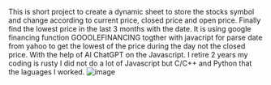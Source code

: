 This is short project to create a dynamic sheet to store the stocks symbol and change according to current price, closed price and open price. Finally find the lowest price in the last 3 months with the date. It is using google financing function GOOOLEFINANCING togther with javacript for parse date from yahoo to get the lowest of the price during the day not the closed price. With the help of AI ChatGPT on the Javascript. I retire 2 years my coding is rusty I did not do a lot of Javascript but C/C++ and Python that the laguages I worked.
![image](https://github.com/user-attachments/assets/a105cfbc-260e-423b-adfd-2680060f1ffb)
